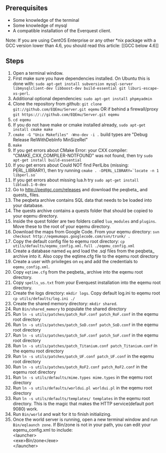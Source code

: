 Prerequisites
-------------

* Some knowledge of the terminal
* Some knowledge of mysql
* A compatible installation of the Everquest client.

Note:  If you are using CentOS Enterprise or any other *nix package with a GCC version lower than 4.6, you should read this article: [[GCC below 4.6]]

Steps
-----

1. Open a terminal window.
2. First make sure you have dependencies installed. On Ubuntu this is done with: `sudo apt-get install subversion mysql-server libmysqlclient-dev libboost-dev build-essential git liburi-escape-xs-perl`.
3. Additional optional dependencies: `sudo apt-get install phpmyadmin`
4. Clone the repository from github: `git clone git://github.com/EQEmu/Server.git eqemu` 
   OR if behind a firewall/proxy `git https://://github.com/EQEmu/Server.git eqemu`
5. `cd eqemu`
6. If you do not have make or cmake installed already, `sudo apt-get install cmake make`
7. `cmake -G "Unix Makefiles" -Wno-dev -i .`  build types are "Debug Release RelWithDebInfo MinSizeRel"
8. `make`
9. If you get errors about CMake Error: your CXX compiler: "CMAKE_CXX_COMPILER-NOTFOUND" was not found, then try  `sudo apt-get install build-essential`
10. If you get errors about Could NOT find PerlLibs (missing: PERL_LIBRARY), then try running ``cmake . -DPERL_LIBRARY=`locate -n 1 libperl.so` ``
11. If you get errors about missing lua.h try `sudo apt-get install liblua5.1-0-dev`
12. Go to http://peqtgc.com/releases and download the peqbeta_ and quests_ files.
13. The peqbeta archive contains SQL data that needs to be loaded into your database.
14. The quests archive contains a quests folder that should be copied to your eqemu directory.
15. Inside the quest folder are two folders called `lua_modules` and `plugins`. Move these to the root of your eqemu directory.
16. Download the maps from Google Code. From your eqemu directory: `svn checkout http://eqemumaps.googlecode.com/svn/trunk/ .`
17. Copy the default config file to eqemu root directory: `cp utils/defaults/eqemu_config.xml.full ./eqemu_config.xml`
18. Create a database named `eq` and load the .sql files from the peqbeta_ archive into it. Also copy the eqtime.cfg file to the eqemu root directory
19. Create a user with privileges on `eq` and add the credentials to `eqemu_config.xml`.
20. Copy `eqtime.cfg` from the peqbeta_ archive into the eqemu root directory.
21. Copy `spells_us.txt` from your Everquest installation into the eqemu root directory.
22. Create the logs directory: `mkdir logs`. 
    Copy default log.ini to eqemu root `cp utils/defaults/log.ini ./`
23. Create the shared memory directory: `mkdir shared`.
24. Run `Bin/shared_memory` to populate the shared directory
25. Run `ln -s utils/patches/patch_RoF.conf patch_RoF.conf` in the eqemu root directory
26. Run `ln -s utils/patches/patch_SoD.conf patch_SoD.conf` in the eqemu root directory
27. Run `ln -s utils/patches/patch_SoF.conf patch_SoF.conf` in the eqemu root directory
28. Run `ln -s utils/patches/patch_Titanium.conf patch_Titanium.conf` in the eqemu root directory
29. Run `ln -s utils/patches/patch_UF.conf patch_UF.conf` in the eqemu root directory
30. Run `ln -s utils/patches/patch_RoF2.conf patch_RoF2.conf` in the eqemu root directory
31. Run `ln -s utils/defaults/mime.types mime.types` in the eqemu root directory
32. Run `ln -s utils/defaults/worldui.pl worldui.pl` in the eqemu root directory
33. Run `ln -s utils/defaults/templates/ templates` in the eqemu root directory.  This is the magic that makes the HTTP service(default port 9080) work.
34. Run `Bin/world` and wait for it to finish initializing.
35. Once the world server is running, open a new terminal window and run `Bin/eqlaunch zone`. If Bin/zone is not in your path, you can edit your eqemu_config.xml to include:<br />
\<launcher><br />
\<exe>Bin/zone\</exe><br />
\</launcher><br />